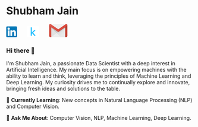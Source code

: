 # Shubham Jain

[![linkedin](https://github.com/Shubham-Jain-09/Shubham-Jain-09/blob/master/LinkedIn.png)](https://www.linkedin.com/in/shubham-profile)&nbsp;&nbsp;&nbsp;&nbsp;&nbsp;&nbsp;&nbsp;[![kaggle](https://github.com/Shubham-Jain-09/Shubham-Jain-09/blob/master/kaggle.png)](https://www.kaggle.com/sjstarkiller)&nbsp;&nbsp;&nbsp;&nbsp;&nbsp;&nbsp;&nbsp;[![mail](https://github.com/Shubham-Jain-09/Shubham-Jain-09/blob/master/Screenshot_1.png)](mailto:shubham.jain091299@gmail.com)

### Hi there 👋

I'm Shubham Jain, a passionate Data Scientist with a deep interest in Artificial Intelligence. My main focus is on empowering machines with the ability to learn and think, leveraging the principles of Machine Learning and Deep Learning. My curiosity drives me to continually explore and innovate, bringing fresh ideas and solutions to the table.

🌱 **Currently Learning**: New concepts in Natural Language Processing (NLP) and Computer Vision.

💬 **Ask Me About**: Computer Vision, NLP, Machine Learning, Deep Learning.

<!-- - 👯 I’m looking to .
- 🤔 I’m looking for 
- 😄 ***Pronouns:
- ⚡ ***Fun fact: --!>


